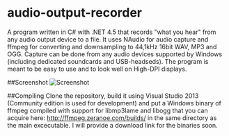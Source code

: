 audio-output-recorder
=====================

A program written in C# with .NET 4.5 that records "what you hear" from any audio output device to a file. It uses NAudio for audio capture and ffmpeg for converting and downsampling to 44,1kHz 16bit WAV, MP3 and OGG. Capture can be done from any audio devices supported by Windows (including dedicated soundcards and USB-headseds). The program is meant to be easy to use and to look well on High-DPI displays.

##Screenshot
![Screenshot](http://i.imgur.com/QELmVHx.png)

##Compiling
Clone the repository, build it using Visual Studio 2013 (Community edition is used for development) and put a Windows binary of ffmpeg compiled with support for libmp3lame and libogg that you can acquire here: http://ffmpeg.zeranoe.com/builds/ in the same directory as the main excecutable. I will provide a download link for the binaries soon.

